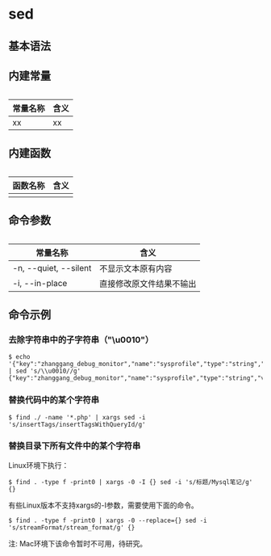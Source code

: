 # sed

## 基本语法


## 内建常量

######  

|常量名称			|含义						|
|---------------|---------------------------|
|xx 			|xx|


## 内建函数

######  

|函数名称			|含义						|
|---------------|---------------------------|
|			|						|

## 命令参数

######  

|常量名称			|含义						|
|---------------|---------------------------|
|-n, --quiet, --silent|不显示文本原有内容		|
|-i, --in-place |直接修改原文件结果不输出		|

	
## 命令示例

### 去除字符串中的子字符串（"\u0010"）

```
$ echo '{"key":"zhanggang_debug_monitor","name":"sysprofile","type":"string","value":"\u0010"}' | sed 's/\\u0010//g'
{"key":"zhanggang_debug_monitor","name":"sysprofile","type":"string","value":""}
```


### 替换代码中的某个字符串

```
$ find ./ -name '*.php' | xargs sed -i 's/insertTags/insertTagsWithQueryId/g'
```

### 替换目录下所有文件中的某个字符串

Linux环境下执行：

```
$ find . -type f -print0 | xargs -0 -I {} sed -i 's/标题/Mysql笔记/g' {}
```

有些Linux版本不支持xargs的-I参数，需要使用下面的命令。

```
$ find . -type f -print0 | xargs -0 --replace={} sed -i 's/streamFormat/stream_format/g' {}
```

注: Mac环境下该命令暂时不可用，待研究。

